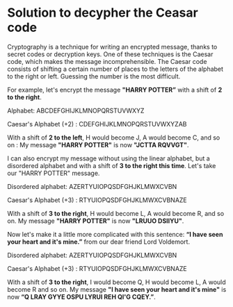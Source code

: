 # Solution to decypher the Ceasar code

Cryptography is a technique for writing an encrypted message, thanks to secret codes or decryption keys. One of these techniques is the Caesar code, which makes the message incomprehensible.  The Caesar code consists of shifting a certain number of places to the letters of the alphabet to the right or left. Guessing the number is the most difficult.

For example, let's encrypt the message **"HARRY POTTER”** with a shift of **2 to the right**. 

Alphabet:                 ABCDEFGHIJKLMNOPQRSTUVWXYZ

Caesar's Alphabet (+2) :  CDEFGHIJKLMNOPQRSTUVWXYZAB

With a shift of **2 to the left**, H would become J, A would become C, and so on : My message **"HARRY POTTER"** is now **"JCTTA RQVVGT"**.

I can also encrypt my message without using the linear alphabet, but a disordered alphabet and with a shift of **3 to the right this time**.
Let's take our "HARRY POTTER" message.

Disordered alphabet:                AZERTYUIOPQSDFGHJKLMWXCVBN

Caesar's Alphabet (+3) :            RTYUIOPQSDFGHJKLMWXCVBNAZE

With a shift of **3 to the right**, H would become L, A would become R, and so on. 
My message **"HARRY POTTER"** is now **"LRUUO DSIIYU"**.

Now let's make it a little more complicated with this sentence: **“I have seen your heart and it's mine.”**  from our dear friend Lord Voldemort.

Disordered alphabet:                 AZERTYUIOPQSDFGHJKLMWXCVBN

Caesar's Alphabet (+3) :             RTYUIOPQSDFGHJKLMWXCVBNAZE

With a shift of **3 to the right**, I would become Q, H would become L, A would become R and so on. 
My message **"I have seen your heart and it's mine"** is now **“Q LRAY GYYE OSPU LYRUI REH QI'G CQEY.”**.



